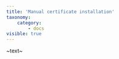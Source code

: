 ```yaml
---
title: 'Manual certificate installation'
taxonomy:
    category:
        - docs
visible: true
---
```


~text~